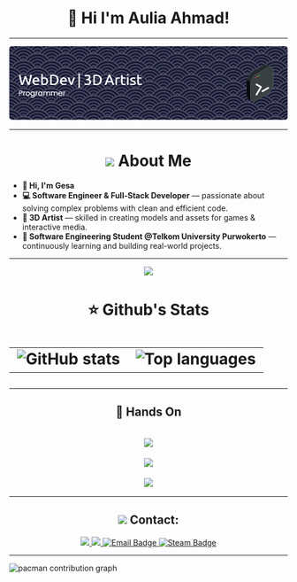 
<h1 align="center">👋 Hi I'm Aulia Ahmad!</h1>

---
<p align="center">
  <img src="img/github-header-image (8).png">
</p>

---

<h1 align="center">
  <img src="https://media.giphy.com/media/hvRJCLFzcasrR4ia7z/giphy.gif" width="35"> About Me
</h1>



  - **👨 Hi, I'm Gesa**  
  - **💻 Software Engineer & Full-Stack Developer** — passionate about solving complex problems with clean and efficient code.  
  - **🎨 3D Artist** — skilled in creating models and assets for games & interactive media.  
  - **📘 Software Engineering Student @Telkom University Purwokerto** — continuously learning and building real-world projects.  

---

<div align="center">

  <img src="https://media3.giphy.com/media/v1.Y2lkPTc5MGI3NjExd3BpaGk1djdzaXRyZXE3NGIyaHl2eTFucnZobThiZWVwbzZ6cTdyZyZlcD12MV9pbnRlcm5hbF9naWZfYnlfaWQmY3Q9cw/U2LqsKYUCXCZp5u2jP/giphy.gif" width="70">
  <h1>
    ⭐ Github's Stats
  <h1>

  <table align="center">
    <tr>
      <td>
        <img src="https://github-readme-stats.vercel.app/api?username=Retiortuk&show_icons=true&theme=react" alt="GitHub stats">
      </td>
      <td>
        <img src="https://github-readme-stats.vercel.app/api/top-langs/?username=Retiortuk&layout=compact&theme=react" alt="Top languages">
      </td>
    </tr>
  </table>
  
</div>

---

<div align="center">
  
  <h2>🚀 Hands On</h2>
  <br>
  <img src="https://skillicons.dev/icons?i=python,js,php,dart,react,express">
  <br>
  <br>
  <img src="https://skillicons.dev/icons?i=nodejs,vite,mongo,mysql,html,css,git,postman">
  <br>
  <br>
  <img src="https://skillicons.dev/icons?i=bootstrap,tailwind,md,npm,bash,figma,pr,ps,ai,blender">

</div>

---
<div align="center">
  <h2>
    <img src="https://media4.giphy.com/media/v1.Y2lkPTc5MGI3NjExaDVodWpnM2p2NXdzM3Z6MmxzdmJqZG0za3lkdndrcWdsOWI4cGJnMyZlcD12MV9pbnRlcm5hbF9naWZfYnlfaWQmY3Q9cw/lQ6CBvgBn7QEbb0Va8/giphy.gif" width="50">
    Contact:
  </h2>
  <a href="https://x.com/DeLaSerre8" target="_blank">
    <img src="https://img.shields.io/badge/Twitter-1DA1F2?style=for-the-badge&logo=twitter&logoColor=white">
  </a> <a href="https://www.instagram.com/auliizm" target="_blank">
    <img src="https://img.shields.io/badge/Instagram-E4405F?style=for-the-badge&logo=instagram&logoColor=white">
  </a> <a href="mailto:aauliagazzam@gmail.com">
    <img src="https://img.shields.io/badge/Gmail-D14836?style=for-the-badge&logo=gmail&logoColor=white" alt="Email Badge">
  </a> <a href="https://steamcommunity.com/profiles/76561198968305570/" target="_blank">
    <img src="https://img.shields.io/badge/Steam-000000?style=for-the-badge&logo=steam&logoColor=white" alt="Steam Badge">
  </a>
</div>

---

<picture>
  <source media="(prefers-color-scheme: dark)" srcset="https://raw.githubusercontent.com/Retiortuk/Retiortuk/output/pacman-contribution-graph-dark.svg">
  <source media="(prefers-color-scheme: light)" srcset="https://raw.githubusercontent.com/Retiortuk/Retiortuk/output/pacman-contribution-graph.svg">
  <img alt="pacman contribution graph" src="https://raw.githubusercontent.com/Retiortuk/Retiortuk/output/pacman-contribution-graph.svg">
</picture>

###

<!-- <img src="https://raw.githubusercontent.com/Retiortuk/Retiortuk/output/snake.svg" alt="Snake animation" /> -->

###

